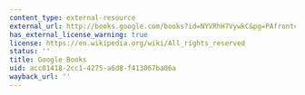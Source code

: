 ```yaml
---
content_type: external-resource
external_url: http://books.google.com/books?id=NYVRhH7VywkC&pg=PAfrontcover
has_external_license_warning: true
license: https://en.wikipedia.org/wiki/All_rights_reserved
status: ''
title: Google Books
uid: acc01418-2cc1-4275-a6d8-f413067ba06a
wayback_url: ''
---
```

